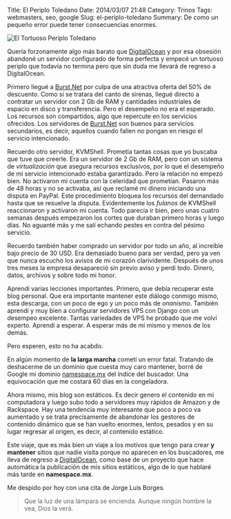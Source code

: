 Title: El Periplo Toledano 
Date: 2014/03/07 21:48
Category: Trinos
Tags: webmasters, seo, google
Slug: el-periplo-toledano
Summary: De como un pequeño error puede tener consecuencias enormes.

![El Tortuoso Periplo Toledano](http://media.toledano.org/images/periplo.jpg)

Quería forzonamente algo más barato que [DigitalOcean](http://conxb.com/ns-ocean) y por esa obsesión abandoné un servidor configurado de forma perfecta y empecé un tortuoso periplo que todavía no termina pero que sin duda me llevará de regreso a DigitalOcean.

Primero llegué a [Burst.Net](http://conxb.com/ns-burst) por culpa de una atractiva oferta del 50% de descuento. Como si se tratara del canto de sirenas, llegué directo a contratar un servidor con 2 Gb de RAM y cantidades industriales de espacio en disco y transferencia. Pero el desempeño no era el esperado. Los recursos son compartidos, algo que repercute en los servicios ofrecidos. Los servidores de [Burst.Net](http://conxb.com/ns-burst) son buenos para servicios secundarios, es decir, aquellos cuando fallen no pongan en riesgo el servicio intencionado.

Recuerdo otro servidor, KVMShell. Prometía tantas cosas que yo buscaba que tuve que creerle. Era un servidor de 2 Gb de RAM, pero con un sistema de _virtualización_ que asegura recursos exclusivos, por lo que el desempeño de mi servicio intencionado estaba garantizado. Pero la relación no empezó bien. No activaron mi cuenta con la celeridad que prometían. Pasaron más de 48 horas y no se activaba, así que reclamé mi dinero iniciando una disputa en PayPal. Este procedimiento bloquea los recursos del demandado hasta que se resuelve la disputa. Evidentemente los _fulanos_ de KVMShell reaccionaron y activaron mi cuenta. Todo parecía ir bien, pero unas cuatro semanas después empezaron los cortes que duraban primero horas y luego días. No aguanté más y me salí echando pestes en contra del pésimo servicio.

Recuerdo también haber comprado un servidor por todo un año, al increíble bajo precio de 30 USD. Era demasiado bueno para ser verdad, pero ya ven que nunca escucho los avisos de mi corazón clarividente. Después de unos tres meses la empresa desapareció sin previo aviso y perdí todo. Dinero, datos, archivos y sobre todo mi honor.

Aprendí varias lecciones importantes. Primero, que debía recuperar este blog personal. Que era importante mantener este diálogo conmigo mismo, esta descarga, con un poco de ego y un poco más de _onanismo_. También aprendí y muy bien a configurar servidores VPS con Django con un desempeo excelente. Tantas variedades de VPS he probado que me volví experto. Aprendí a esperar. A esperar más de mi mismo y menos de los demás.

Pero esperen, esto no ha acabdo. 

En algún momento de __la larga marcha__ cometí un error fatal. Tratando de deshacerme de un dominio que cuesta muy caro mantener, borré de Google mi dominio [namespace.mx](http://conxb.com/nspace) del índice del buscador. Una equivocación que me costará 60 días en la congeladora.

Ahora mismo, mis blog son estáticos. Es decir genero el contenido en mi computadora y luego subo todo a servidores muy rápidos de Amazon y de Rackspace. Hay una tendencia muy interesante que poco a poco va aumentado y se trata precisamente de abandonar los gestores de contenido dinámico que se han vuelto enormes, lentos, pesados y en su lugar regresar al origen, es decir, al contenido estático.

Este viaje, que es más bien un viaje a los motivos que tengo para crear __y mantener__ sitios que nadie visita porque no aparecen en los buscadores, me lleva de regreso a [DigitalOcean](http://conxb.com/ns-ocean), como base de un proyecto que hace automática la publicación de mis sitios estáticos, algo de lo que hablaré más tarde en __namespace.mx__.

Me despido por hoy con una cita de Jorge Luis Borges.

> Que la luz de una lámpara se encienda. Aunque ningún hombre la vea, Dios la verá.
